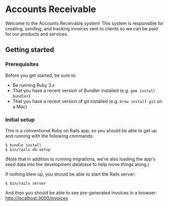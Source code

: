 # Accounts Receivable

Welcome to the Accounts Receivable system! This system is responsible for
creating, sending, and tracking invoices sent to clients so we can be paid for
our products and services.

## Getting started

### Prerequisites

Before you get started, be sure to:

* Be running Ruby 3.x
* That you have a recent version of Bundler installed (e.g. `gem install
  bundler`)
* That you have a recent version of git installed (e.g. `brew install git` on a
  Mac)

### Initial setup

This is a conventional Ruby on Rails app, so you should be able to get up and
running with the following commands:

```
$ bundle install
$ bin/rails db:setup
```

(Note that in addition to running migrations, we're also loading the app's
seed data into the development database to help move things along.)

If nothing blew up, you should be able to start the Rails server:

```
$ bin/rails server
```

And then you should be able to see pre-generated invoices in a browser:
[http://localhost:3000/invoices](http://localhost:3000/invoices)



